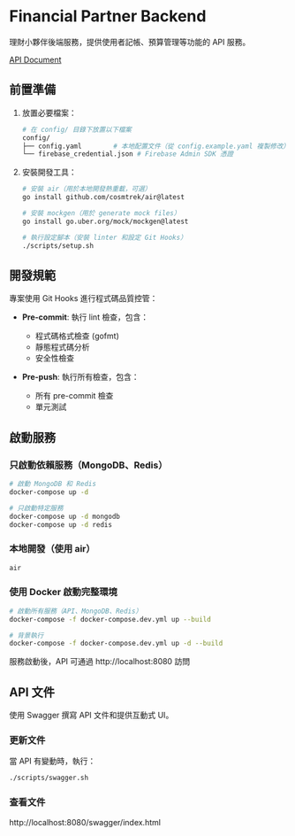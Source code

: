 # Financial Partner Backend

理財小夥伴後端服務，提供使用者記帳、預算管理等功能的 API 服務。

[API Document](https://financial-partner.github.io/server)

## 前置準備

1. 放置必要檔案：
   ```bash
   # 在 config/ 目錄下放置以下檔案
   config/
   ├── config.yaml        # 本地配置文件（從 config.example.yaml 複製修改）
   └── firebase_credential.json # Firebase Admin SDK 憑證
   ```

2. 安裝開發工具：
   ```bash
   # 安裝 air（用於本地開發熱重載，可選）
   go install github.com/cosmtrek/air@latest

   # 安裝 mockgen（用於 generate mock files）
   go install go.uber.org/mock/mockgen@latest

   # 執行設定腳本（安裝 linter 和設定 Git Hooks）
   ./scripts/setup.sh
   ```

## 開發規範

專案使用 Git Hooks 進行程式碼品質控管：

- **Pre-commit**: 執行 lint 檢查，包含：
  - 程式碼格式檢查 (gofmt)
  - 靜態程式碼分析
  - 安全性檢查

- **Pre-push**: 執行所有檢查，包含：
  - 所有 pre-commit 檢查
  - 單元測試

## 啟動服務

### 只啟動依賴服務（MongoDB、Redis）

```bash
# 啟動 MongoDB 和 Redis
docker-compose up -d

# 只啟動特定服務
docker-compose up -d mongodb
docker-compose up -d redis
```

### 本地開發（使用 air）

```bash
air
```

### 使用 Docker 啟動完整環境

```bash
# 啟動所有服務（API、MongoDB、Redis）
docker-compose -f docker-compose.dev.yml up --build

# 背景執行
docker-compose -f docker-compose.dev.yml up -d --build
```

服務啟動後，API 可通過 http://localhost:8080 訪問

## API 文件

使用 Swagger 撰寫 API 文件和提供互動式 UI。

### 更新文件

當 API 有變動時，執行：

```bash
./scripts/swagger.sh
```

### 查看文件

http://localhost:8080/swagger/index.html

